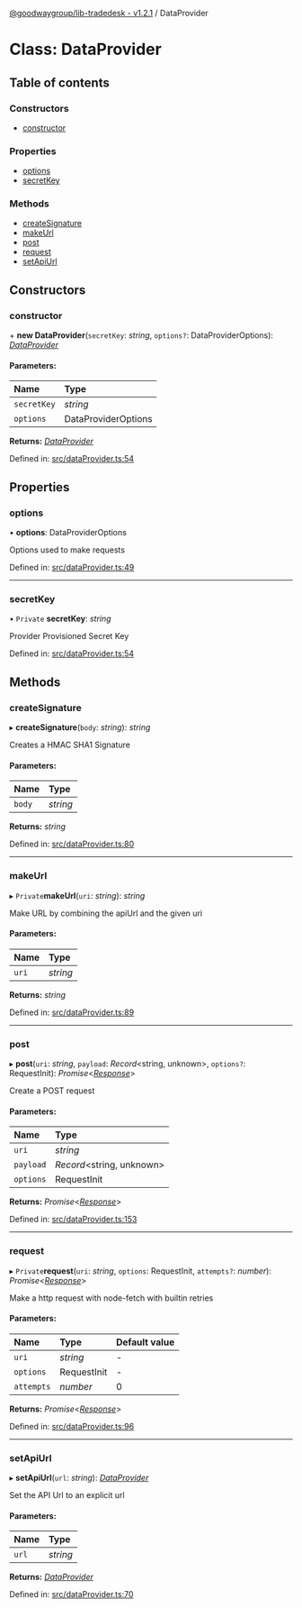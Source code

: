 [@goodwaygroup/lib-tradedesk - v1.2.1](../README.md) / DataProvider

# Class: DataProvider

## Table of contents

### Constructors

- [constructor](dataprovider.md#constructor)

### Properties

- [options](dataprovider.md#options)
- [secretKey](dataprovider.md#secretkey)

### Methods

- [createSignature](dataprovider.md#createsignature)
- [makeUrl](dataprovider.md#makeurl)
- [post](dataprovider.md#post)
- [request](dataprovider.md#request)
- [setApiUrl](dataprovider.md#setapiurl)

## Constructors

### constructor

\+ **new DataProvider**(`secretKey`: *string*, `options?`: DataProviderOptions): [*DataProvider*](dataprovider.md)

#### Parameters:

Name | Type |
:------ | :------ |
`secretKey` | *string* |
`options` | DataProviderOptions |

**Returns:** [*DataProvider*](dataprovider.md)

Defined in: [src/dataProvider.ts:54](https://github.com/GoodwayGroup/lib-tradedesk/blob/00b7558/src/dataProvider.ts#L54)

## Properties

### options

• **options**: DataProviderOptions

Options used to make requests

Defined in: [src/dataProvider.ts:49](https://github.com/GoodwayGroup/lib-tradedesk/blob/00b7558/src/dataProvider.ts#L49)

___

### secretKey

• `Private` **secretKey**: *string*

Provider Provisioned Secret Key

Defined in: [src/dataProvider.ts:54](https://github.com/GoodwayGroup/lib-tradedesk/blob/00b7558/src/dataProvider.ts#L54)

## Methods

### createSignature

▸ **createSignature**(`body`: *string*): *string*

Creates a HMAC SHA1 Signature

#### Parameters:

Name | Type |
:------ | :------ |
`body` | *string* |

**Returns:** *string*

Defined in: [src/dataProvider.ts:80](https://github.com/GoodwayGroup/lib-tradedesk/blob/00b7558/src/dataProvider.ts#L80)

___

### makeUrl

▸ `Private`**makeUrl**(`uri`: *string*): *string*

Make URL by combining the apiUrl and the given uri

#### Parameters:

Name | Type |
:------ | :------ |
`uri` | *string* |

**Returns:** *string*

Defined in: [src/dataProvider.ts:89](https://github.com/GoodwayGroup/lib-tradedesk/blob/00b7558/src/dataProvider.ts#L89)

___

### post

▸ **post**(`uri`: *string*, `payload`: *Record*<string, unknown\>, `options?`: RequestInit): *Promise*<[*Response*](response.md)\>

Create a POST request

#### Parameters:

Name | Type |
:------ | :------ |
`uri` | *string* |
`payload` | *Record*<string, unknown\> |
`options` | RequestInit |

**Returns:** *Promise*<[*Response*](response.md)\>

Defined in: [src/dataProvider.ts:153](https://github.com/GoodwayGroup/lib-tradedesk/blob/00b7558/src/dataProvider.ts#L153)

___

### request

▸ `Private`**request**(`uri`: *string*, `options`: RequestInit, `attempts?`: *number*): *Promise*<[*Response*](response.md)\>

Make a http request with node-fetch with builtin retries

#### Parameters:

Name | Type | Default value |
:------ | :------ | :------ |
`uri` | *string* | - |
`options` | RequestInit | - |
`attempts` | *number* | 0 |

**Returns:** *Promise*<[*Response*](response.md)\>

Defined in: [src/dataProvider.ts:96](https://github.com/GoodwayGroup/lib-tradedesk/blob/00b7558/src/dataProvider.ts#L96)

___

### setApiUrl

▸ **setApiUrl**(`url`: *string*): [*DataProvider*](dataprovider.md)

Set the API Url to an explicit url

#### Parameters:

Name | Type |
:------ | :------ |
`url` | *string* |

**Returns:** [*DataProvider*](dataprovider.md)

Defined in: [src/dataProvider.ts:70](https://github.com/GoodwayGroup/lib-tradedesk/blob/00b7558/src/dataProvider.ts#L70)
